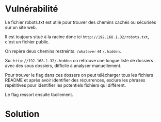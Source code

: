 # Vulnérabilité

Le fichier robots.txt est utile pour trouver des chemins cachés ou sécurisés sur un site web.

Il est toujours situé à la racine donc ici `http://192.168.1.32/robots.txt`, c'est un fichier public.

On repère deux chemins restreints: `/whatever` et `/.hidden`.

Sur  `http://192.168.1.32/.hidden` on retrouve une longue liste de dossiers avec des sous dossiers, difficile à analyser manuellement.

Pour trouver le flag dans ces dossers on peut télécharger tous les fichiers README et après avoir identifier des récurrences, exclure les phrases répétitives pour identifier les potentiels fichiers qui diffèrent.

Le flag ressort ensuite facilement.

# Solution
